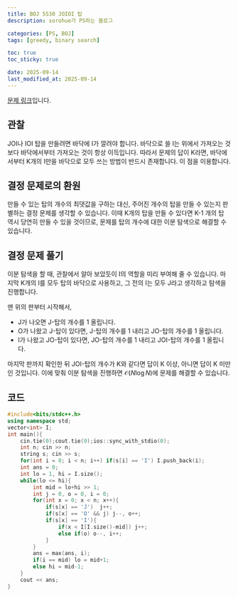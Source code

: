 ```yaml
---
title: BOJ 5530 JOIOI 탑
description: sorohue가 PS하는 블로그

categories: [PS, BOJ]
tags: [greedy, binary search]

toc: true
toc_sticky: true

date: 2025-09-14
last_modified_at: 2025-09-14
---
```


[문제 링크](https://boj.kr/5530)입니다.

## 관찰

JOI나 IOI 탑을 만들려면 바닥에 I가 깔려야 합니다. 바닥으로 쓸 I는 위에서 가져오는 것보다 바닥에서부터 가져오는 것이 항상 이득입니다. 따라서 문제의 답이 K라면, 바닥에서부터 K개의 I만을 바닥으로 모두 쓰는 방법이 반드시 존재합니다. 이 점을 이용합니다.

## 결정 문제로의 환원

만들 수 있는 탑의 개수의 최댓값을 구하는 대신, 주어진 개수의 탑을 만들 수 있는지 판별하는 결정 문제를 생각할 수 있습니다. 이때 K개의 탑을 만들 수 있다면 K-1 개의 탑 역시 당연히 만들 수 있을 것이므로, 문제를 탑의 개수에 대한 이분 탐색으로 해결할 수 있습니다.

## 결정 문제 풀기

이분 탐색을 할 때, 관찰에서 알아 보았듯이 I의 역할을 미리 부여해 줄 수 있습니다. 마지막 K개의 I를 모두 탑의 바닥으로 사용하고, 그 전의 I는 모두 J라고 생각하고 탐색을 진행합니다.

맨 위의 판부터 시작해서,

- J가 나오면 J-탑의 개수를 1 올립니다.
- O가 나왔고 J-탑이 있다면, J-탑의 개수를 1 내리고 JO-탑의 개수를 1 올립니다.
- I가 나왔고 JO-탑이 있다면, JO-탑의 개수를 1 내리고 JOI-탑의 개수를 1 올립니다.

마지막 판까지 확인한 뒤 JOI-탑의 개수가 K와 같다면 답이 K 이상, 아니면 답이 K 미만인 것입니다. 이에 맞춰 이분 탐색을 진행하면 $\mathcal{O}(N \log N)$에 문제를 해결할 수 있습니다.

## 코드

```cpp
#include<bits/stdc++.h>
using namespace std;
vector<int> I;
int main(){
    cin.tie(0);cout.tie(0);ios::sync_with_stdio(0);
    int n; cin >> n;
    string s; cin >> s;
    for(int i = 0; i < n; i++) if(s[i] == 'I') I.push_back(i);
    int ans = 0;
    int lo = 1, hi = I.size();
    while(lo <= hi){
        int mid = lo+hi >> 1;
        int j = 0, o = 0, i = 0;
        for(int x = 0; x < n; x++){
            if(s[x] == 'J')  j++;
            if(s[x] == 'O' && j) j--, o++;
            if(s[x] == 'I'){
                if(x < I[I.size()-mid]) j++;
                else if(o) o--, i++;
            }
        }
        ans = max(ans, i);
        if(i == mid) lo = mid+1;
        else hi = mid-1;
    }
    cout << ans;
}
```
